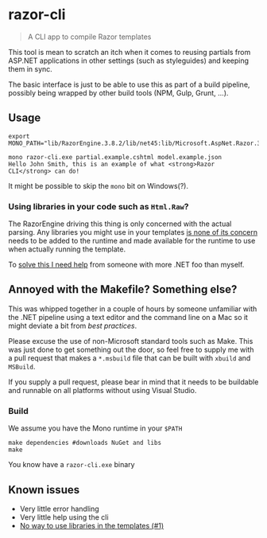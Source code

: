 # razor-cli
> A CLI app to compile Razor templates

This tool is mean to scratch an itch when it comes
to reusing partials from ASP.NET applications in 
other settings (such as styleguides) and keeping 
them in sync.

The basic interface is just to be able to use this
as part of a build pipeline, possibly being wrapped
by other build tools (NPM, Gulp, Grunt, ...).

## Usage

```
export MONO_PATH="lib/RazorEngine.3.8.2/lib/net45:lib/Microsoft.AspNet.Razor.3.0.0/lib/net45:lib/Newtonsoft.Json.8.0.3/lib/net45" 

mono razor-cli.exe partial.example.cshtml model.example.json
Hello John Smith, this is an example of what <strong>Razor CLI</strong> can do!
```

It might be possible to skip the `mono` bit on Windows(?).

### Using libraries in your code such as `Html.Raw`?
The RazorEngine driving this thing is only concerned
with the actual parsing. Any libraries you might
use in your templates [is none of its concern](https://antaris.github.io/RazorEngine/ReferenceResolver.html)
needs to be added to the runtime and made
available for the runtime to use when actually
running the template.

To [solve this I need help](https://github.com/fatso83/razor-cli/issues/1)
from someone with more .NET foo than myself.

## Annoyed with the Makefile? Something else?
This was whipped together in a couple of hours by
someone unfamiliar with the .NET pipeline using
a text editor and the command line on a Mac so it might 
deviate a bit from _best practices_.

Please excuse the use of non-Microsoft standard 
tools such as Make. This was just done to get something
out the door, so feel free to supply me with
a pull request that makes a `*.msbuild` file
that can be built with `xbuild` and `MSBuild`.

If you supply a pull request, please bear in mind
that it needs to be buildable and runnable
on all platforms without using Visual Studio.

### Build
We assume you have the Mono runtime in your `$PATH`

```
make dependencies #downloads NuGet and libs
make 
```

You know have a `razor-cli.exe` binary

## Known issues
- Very little error handling
- Very little help using the cli
- [No way to use libraries in the templates (#1)](https://github.com/fatso83/razor-cli/issues/1)
